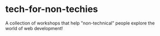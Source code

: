 # tech-for-non-techies

A collection of workshops that help "non-technical" people explore the world of web development!
